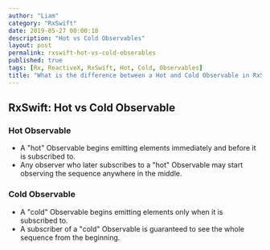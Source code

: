 ```yaml
---
author: "Liam"
category: "RxSwift"
date: 2019-05-27 00:00:18
description: "Hot vs Cold Observables"
layout: post
permalink: rxswift-hot-vs-cold-obserables
published: true
tags: [Rx, ReactiveX, RxSwift, Hot, Cold, Observables]
title: "What is the difference between a Hot and Cold Observable in RxSwift?"
---
```


## RxSwift: Hot vs Cold Observable

### Hot Observable
- A "hot" Observable begins emitting elements immediately and before it is subscribed to.
- Any observer who later subscribes to a "hot" Observable may start observing the sequence anywhere in the middle.

### Cold Observable
- A "cold" Observable begins emitting elements only when it is subscribed to.
- A subscriber of a "cold" Observable is guaranteed to see the whole sequence from the beginning.

